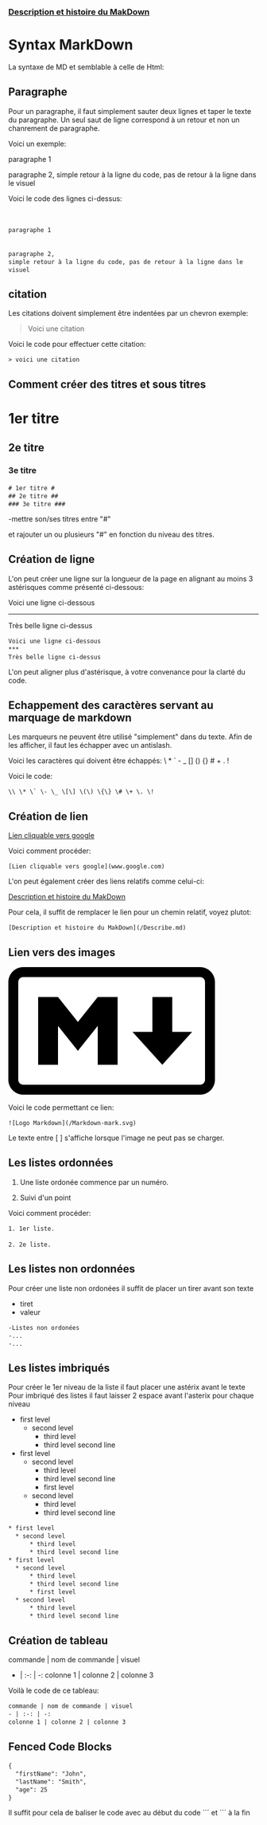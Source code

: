 ### [Description et histoire du MakDown](/Describe.md) ###

# Syntax MarkDown #
La syntaxe de MD et semblable à celle de Html:



## Paragraphe ##
Pour un paragraphe, il faut simplement sauter deux lignes et taper le texte du paragraphe. Un seul saut de ligne correspond à un retour et non un chanrement de paragraphe.


Voici un exemple:


paragraphe 1


paragraphe 2,
simple retour à la ligne du code, pas de retour à la ligne dans le visuel


Voici le code des lignes ci-dessus: 
```


paragraphe 1


paragraphe 2,
simple retour à la ligne du code, pas de retour à la ligne dans le visuel
```

## citation ##

Les citations doivent simplement être indentées par un chevron
exemple:

> Voici une citation

Voici le code pour effectuer cette citation:

```
> voici une citation
```

## Comment créer des titres et sous titres ##

# 1er titre #
## 2e titre ##
### 3e titre ###


```
# 1er titre #
## 2e titre ##
### 3e titre ###
```
-mettre son/ses titres entre "#"

   et rajouter un ou plusieurs "#" en fonction du niveau des titres.

## Création de ligne ##

L'on peut créer une ligne sur la longueur de la page en alignant au moins 3 astérisques comme présenté ci-dessous:

Voici une ligne ci-dessous
***
Très belle ligne ci-dessus

```
Voici une ligne ci-dessous
***
Très belle ligne ci-dessus
```

L'on peut aligner plus d'astérisque, à votre convenance pour la clarté du code.

## Echappement des caractères servant au marquage de markdown ##

Les marqueurs ne peuvent être utilisé "simplement" dans du texte.
Afin de les afficher, il faut les échapper avec un antislash.

Voici les caractères qui doivent être échappés:
\\ \* \` \- \_ \[\] \(\) \{\} \# \+ \. \!

Voici le code:
```
\\ \* \` \- \_ \[\] \(\) \{\} \# \+ \. \!
```

## Création de lien ##

[Lien cliquable vers google](www.google.com)

Voici comment procéder:
```
[Lien cliquable vers google](www.google.com)
```
L'on peut également créer des liens relatifs comme celui-ci:

[Description et histoire du MakDown](/Describe.md)

Pour cela, il suffit de remplacer le lien pour un chemin relatif, voyez plutot:

```
[Description et histoire du MakDown](/Describe.md)
```

## Lien vers des images ##

![Logo Markdown](/Markdown-mark.svg)

Voici le code permettant ce lien:

```
![Logo Markdown](/Markdown-mark.svg)
```
Le texte entre \[  \] s'affiche lorsque l'image ne peut pas se charger.


## Les listes ordonnées ##

1. Une liste ordonée commence par un numéro.

2. Suivi d'un point

Voici comment procéder:
```
1. 1er liste.

2. 2e liste.

```
## Les listes non ordonnées ##

Pour créer une liste non ordonées il suffit de placer un tirer avant son texte
- tiret
- valeur
```
-Listes non ordonées
-...
-...
```
## Les listes imbriqués ##
Pour créer le 1er niveau de la liste il faut placer une astérix avant le texte
Pour imbriqué des listes il faut laisser 2 espace avant l'asterix  pour chaque niveau

* first level
  * second level
      * third level
      * third level second line
* first level
  * second level
      * third level
      * third level second line
      * first level
  * second level
      * third level
      * third level second line

```
* first level
  * second level
      * third level
      * third level second line
* first level
  * second level
      * third level
      * third level second line
      * first level
  * second level
      * third level
      * third level second line
```

## Création de tableau ##

commande | nom de commande | visuel
- | :-: | -:
colonne 1 | colonne 2 | colonne 3

Voilà le code de ce tableau:
```
commande | nom de commande | visuel
- | :-: | -:
colonne 1 | colonne 2 | colonne 3
```

## Fenced Code Blocks ##

```
{
  "firstName": "John",
  "lastName": "Smith",
  "age": 25
}
```

Il suffit pour cela de baliser le code avec au début du code ´´´ et ´´´ à la fin

